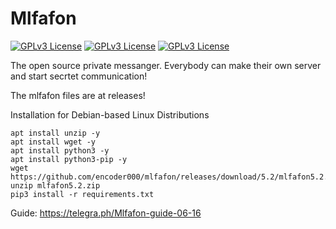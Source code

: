 # Mlfafon

[![GPLv3 License](https://img.shields.io/badge/License-GPL%20v3-yellow.svg)](https://opensource.org/licenses/) [![GPLv3 License](https://img.shields.io/badge/download-ff0000)](http://github.com/encoder000/mlfafon/releases) [![GPLv3 License](https://img.shields.io/badge/donate-00ff00)](https://www.youtube.com/watch?v=1GrOo3SccEY)

The open source private messanger. Everybody can make their own server and start secrtet communication!

The mlfafon files are at releases!

Installation for Debian-based Linux Distributions
```
apt install unzip -y
apt install wget -y
apt install python3 -y
apt install python3-pip -y
wget https://github.com/encoder000/mlfafon/releases/download/5.2/mlfafon5.2.zip
unzip mlfafon5.2.zip
pip3 install -r requirements.txt
```




Guide: https://telegra.ph/Mlfafon-guide-06-16

